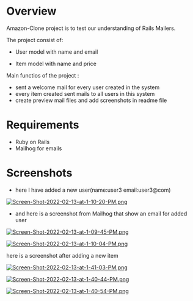 # Overview

Amazon-Clone project is to test our understanding of Rails Mailers.

The project consist of:

* User model with name and email

* Item model with name and price

Main functios of the project :

* sent a welcome mail for every user created in the system
* every item created sent mails to all users in this system
* create preview mail files and add screenshots in readme file

# Requirements

* Ruby on Rails
* Mailhog for emails

# Screenshots

* here I have added a new user(name:user3 email:user3@com)

[![Screen-Shot-2022-02-13-at-1-10-20-PM.png](https://i.postimg.cc/mDPDhsSZ/Screen-Shot-2022-02-13-at-1-10-20-PM.png)](https://postimg.cc/vgdMSCjC)



* and here is a screenshot from Mailhog that show an email for added user

[![Screen-Shot-2022-02-13-at-1-09-45-PM.png](https://i.postimg.cc/9QsycL27/Screen-Shot-2022-02-13-at-1-09-45-PM.png)](https://postimg.cc/TKqK9qpd)

[![Screen-Shot-2022-02-13-at-1-10-04-PM.png](https://i.postimg.cc/cL3BgpXm/Screen-Shot-2022-02-13-at-1-10-04-PM.png)](https://postimg.cc/MnWQgFkM)


here is a screenshot after adding a new item

[![Screen-Shot-2022-02-13-at-1-41-03-PM.png](https://i.postimg.cc/d30zJsRn/Screen-Shot-2022-02-13-at-1-41-03-PM.png)](https://postimg.cc/S2wZrpvz)

[![Screen-Shot-2022-02-13-at-1-40-44-PM.png](https://i.postimg.cc/Z56Dtvt4/Screen-Shot-2022-02-13-at-1-40-44-PM.png)](https://postimg.cc/Js4Qjnz2)

[![Screen-Shot-2022-02-13-at-1-40-54-PM.png](https://i.postimg.cc/Z5zVcY9g/Screen-Shot-2022-02-13-at-1-40-54-PM.png)](https://postimg.cc/Mvt7ZSmb)

